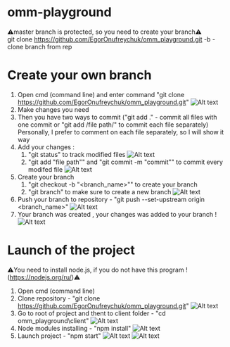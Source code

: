 # omm-playground
⚠️master branch is protected, so you need to create your branch⚠️   
git clone https://github.com/EgorOnufreychuk/omm_playground.git -b <branch name> - clone branch from rep
# Create your own branch
1. Open cmd (command line) and enter command "git clone https://github.com/EgorOnufreychuk/omm_playground.git"  ![Alt text](https://github.com/EgorOnufreychuk/omm_images/blob/master/1.png)
2. Make сhanges you need
3. Then you have two ways to commit ("git add ." - commit all files with one commit or "git add /file path/" to commit each file separately)
   Personally, I prefer to comment on each file separately, so I will show it way
4. Add your changes :
    1. "git status" to track modified files 
    ![Alt text](https://github.com/EgorOnufreychuk/omm_images/blob/master/4.1.png)
    2. "git add "file path"" and "git commit -m "commit"" to commit every modifed file
    ![Alt text](https://github.com/EgorOnufreychuk/omm_images/blob/master/4.2.png)
5. Create your branch 
    1. "git checkout -b "<branch_name>"" to create your branch
    2. "git branch" to make sure to create a new branch
    ![Alt text](https://github.com/EgorOnufreychuk/omm_images/blob/master/4.png)
6. Push your branch to repository - "git push --set-upstream origin <branch_name>"
    ![Alt text](https://github.com/EgorOnufreychuk/omm_images/blob/master/6.png)
7. Your branch was created , your changes was added to your branch !
    ![Alt text](https://github.com/EgorOnufreychuk/omm_images/blob/master/7.png)
# Launch of the project
⚠️You need to install node.js, if you do not have this program ! (https://nodejs.org/ru/)⚠️
1. Open cmd (command line)
2. Clone repository - "git clone https://github.com/EgorOnufreychuk/omm_playground.git"
    ![Alt text](https://github.com/EgorOnufreychuk/omm_images/blob/master/00.png)
3. Go to root of project and thent to client folder - "cd omm_playground\client"
    ![Alt text](https://github.com/EgorOnufreychuk/omm_images/blob/master/01.png)
4. Node modules installing - "npm install"
    ![Alt text](https://github.com/EgorOnufreychuk/omm_images/blob/master/02.png)
5. Launch project - "npm start"
    ![Alt text](https://github.com/EgorOnufreychuk/omm_images/blob/master/03.png)
    ![Alt text](https://github.com/EgorOnufreychuk/omm_images/blob/master/04.png)
